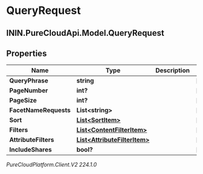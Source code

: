 # QueryRequest

## ININ.PureCloudApi.Model.QueryRequest

## Properties

|Name | Type | Description | Notes|
|------------ | ------------- | ------------- | -------------|
| **QueryPhrase** | **string** |  | [optional] |
| **PageNumber** | **int?** |  | [optional] |
| **PageSize** | **int?** |  | [optional] |
| **FacetNameRequests** | **List&lt;string&gt;** |  | [optional] |
| **Sort** | [**List&lt;SortItem&gt;**](SortItem) |  | [optional] |
| **Filters** | [**List&lt;ContentFilterItem&gt;**](ContentFilterItem) |  | [optional] |
| **AttributeFilters** | [**List&lt;AttributeFilterItem&gt;**](AttributeFilterItem) |  | [optional] |
| **IncludeShares** | **bool?** |  | [optional] |



_PureCloudPlatform.Client.V2 224.1.0_
